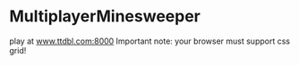 # MultiplayerMinesweeper
play at www.ttdbl.com:8000
Important note: your browser must support css grid!

